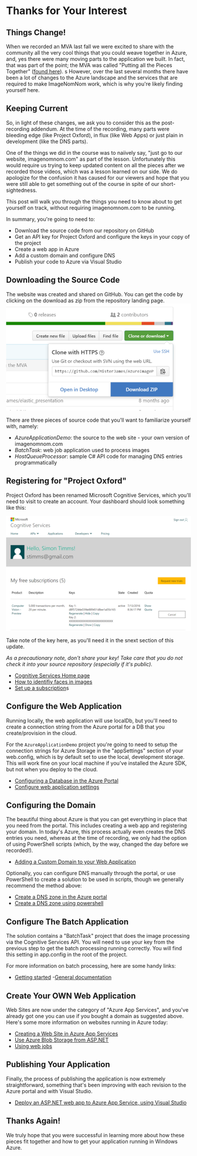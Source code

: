 # Thanks for Your Interest

## Things Change!
When we recorded an MVA last fall we were excited to share with the community all the very cool things that you could weave together in Azure, and, yes there were many moving parts 
to the application we built. In fact, that was part of the point; the MVA was called "Putting 
all the Pieces Together" ([found here](https://mva.microsoft.com/en-us/training-courses/applications-on-azure-putting-all-the-pieces-together-14429?l=oQMSTsv0B_8004819052)).
s
However, over the last several months there have been a lot of changes to the Azure landscape 
and the services that are required to make ImageNomNom work, which is why you're likely finding
yourself here. 

## Keeping Current
So, in light of these changes, we ask you to consider this as the post-recording addendum. At 
the time of the recording, many parts were bleeding edge (like Project Oxford), in flux (like 
Web Apps) or just plain in development (like the DNS parts).

One of the things we did in the course was to  naiively say, "just go to our website, 
imagenomnom.com" as part of the lesson. Unfortunately this would require us trying to keep 
updated content on all the pieces after we recorded those videos, which was a lesson learned 
on our side. We do apologize for the confusion it has caused for our viewers and hope that you 
were still able to get something out of the course in spite of our short-sightedness.

This post will walk you through the things you need to know about to get yourself on track, 
without requiring imagenomnom.com to be running.

In summary, you're going to need to:
 - Download the source code from our repository on GitHub
 - Get an API key for Project Oxford and configure the keys in your copy of the project
 - Create a web app in Azure
 - Add a custom domain and configure DNS
 - Publish your code to Azure via Visual Studio

## Downloading the Source Code
The website was created and shared on GitHub. You can get the code by clicking on the 
download as zip from the repository landing page.
![Download from GitHub](github-download.png)

There are three pieces of source code that you'll want to familiarize yourself with, namely:
 - *AzureApplicationDemo*: the source to the web site - your own version of imagenomnom.com
 - *BatchTask*: web job application used to process images
 - *HostQueueProcessor*: sample C# API code for managing DNS entries programmatically

## Registering for "Project Oxford"
Project Oxford has been renamed Microsoft Cognitive Services, which you'll need to visit 
to create an account. Your dashboard should look something like this:

![Vision API Dashboard](vision-api.png)

Take note of the key here, as you'll need it in the snext section of this update.

*As a precautionary note, don't share your key! Take care that you do not check it into your 
source repository (especially if it's public).*

 - [Cognitive Services Home page](https://www.microsoft.com/cognitive-services)
 - [How to identifiy faces in images](https://www.microsoft.com/cognitive-services/en-us/face-api/documentation/face-api-how-to-topics/howtoidentifyfacesinimage) 
 - [Set up a subscription](https://www.microsoft.com/cognitive-services/en-us/subscriptions (free trial))s

## Configure the Web Application
Running locally, the web application will use localDb, but you'll need to create a connection 
string from the Azure portal for a DB that you create/provision in the cloud.

For the `AzureApplicationDemo` project you're going to need to setup the connection strings for
Azure Storage in the "appSettings" section of your web.config, which is by default set to use the local, development storage. This will work fine on your local machine if you've installed the Azure SDK, but not when you deploy to the cloud. 

 - [Configuring a Database in the Azure Portal](https://azure.microsoft.com/en-us/documentation/articles/web-sites-dotnet-deploy-aspnet-mvc-app-membership-oauth-sql-database/)
 - [Configure web application settings](https://azure.microsoft.com/en-us/documentation/articles/web-sites-configure/) 

## Configuring the Domain
The beautiful thing about Azure is that you can get everything in place that you need from the 
portal. This includes creating a web app and registering your domain. In today's Azure, this 
process actually even creates the DNS entries you need, whereas at the time of recording, we 
only had the option of using PowerShell scripts (which, by the way, changed the day before 
we recorded!).

 - [Adding a Custom Domain to your Web Application](https://azure.microsoft.com/en-us/documentation/articles/custom-dns-web-site-buydomains-web-app/)

Optionally, you can configure DNS manually through the portal, or use PowerShell to create a solution to be used in scripts, though we generally recommend the method above:
 - [Create a DNS zone in the Azure portal](https://azure.microsoft.com/en-us/documentation/articles/dns-getstarted-create-dnszone-portal/)
 - [Create a DNS zone using powershell](https://azure.microsoft.com/en-us/documentation/articles/dns-getstarted-create-dnszone/)

## Configure The Batch Application
The solution contains a "BatchTask" project that does the image processing via the Cognitive 
Services API. You will need to use your key from the previous step to get the batch processing 
running correctly. You will find this setting in app.config in the root of the project.

For more information on batch processing, here are some handy links:
 - [Getting started](https://azure.microsoft.com/en-us/services/batch/)
 -[General documentation](https://azure.microsoft.com/en-us/documentation/services/batch/)

## Create Your OWN Web Application
Web Sites are now under the category of "Azure App Services", and you've already got one you can use if you bought a domain as suggested above. Here's some more information on websites running in Azure today: 

 - [Creating a Web Site in Azure App Services](https://azure.microsoft.com/en-us/documentation/articles/web-sites-dotnet-get-started/)
 - [Use Azure Blob Storage from ASP.NET](https://azure.microsoft.com/en-us/documentation/articles/storage-dotnet-how-to-use-blobs/)
 - [Using web jobs](https://azure.microsoft.com/en-us/documentation/articles/app-service-webjobs-readme/)

## Publishing Your Application
Finally, the process of publishing the application is now extremely straightforward, something 
that's been improving with each revision to the Azure portal and with Visual Studio.
 - [Deploy an ASP.NET web app to Azure App Service, using Visual Studio](https://azure.microsoft.com/en-us/documentation/articles/web-sites-dotnet-get-started/)

## Thanks Again!
We truly hope that you were successful in learning more about how these pieces fit together and how to get your application running in Windows Azure. 

